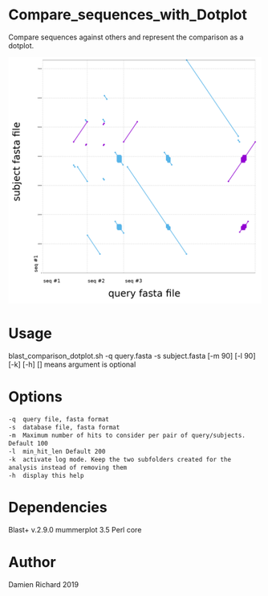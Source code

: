 # Compare_sequences_with_Dotplot
Compare sequences against others and represent the comparison as a dotplot.

![schematics](https://raw.githubusercontent.com/DamienFr/Compare_sequences_with_Dotplot/master/dotplot.png)

# Usage
blast_comparison_dotplot.sh -q query.fasta -s subject.fasta [-m 90] [-l 90] [-k] [-h]
[] means argument is optional

# Options
	-q	query file, fasta format
	-s	database file, fasta format
	-m	Maximum number of hits to consider per pair of query/subjects. Default 100
	-l	min_hit_len Default 200
	-k	activate log mode. Keep the two subfolders created for the analysis instead of removing them 
	-h	display this help


# Dependencies
Blast+ v.2.9.0
mummerplot 3.5
Perl core

# Author
Damien Richard 2019

